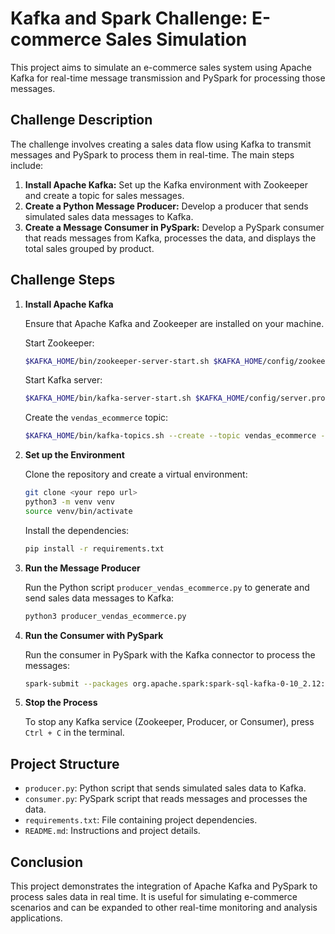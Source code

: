 
# Kafka and Spark Challenge: E-commerce Sales Simulation

This project aims to simulate an e-commerce sales system using Apache Kafka for real-time message transmission and PySpark for processing those messages.

## Challenge Description

The challenge involves creating a sales data flow using Kafka to transmit messages and PySpark to process them in real-time. The main steps include:

1. **Install Apache Kafka:** Set up the Kafka environment with Zookeeper and create a topic for sales messages.
2. **Create a Python Message Producer:** Develop a producer that sends simulated sales data messages to Kafka.
3. **Create a Message Consumer in PySpark:** Develop a PySpark consumer that reads messages from Kafka, processes the data, and displays the total sales grouped by product.

## Challenge Steps

1. **Install Apache Kafka**

   Ensure that Apache Kafka and Zookeeper are installed on your machine.

   Start Zookeeper:

   ```bash
   $KAFKA_HOME/bin/zookeeper-server-start.sh $KAFKA_HOME/config/zookeeper.properties
   ```

   Start Kafka server:

   ```bash
   $KAFKA_HOME/bin/kafka-server-start.sh $KAFKA_HOME/config/server.properties
   ```

   Create the `vendas_ecommerce` topic:

   ```bash
   $KAFKA_HOME/bin/kafka-topics.sh --create --topic vendas_ecommerce --bootstrap-server localhost:9092 --partitions 1 --replication-factor 1
   ```

2. **Set up the Environment**

   Clone the repository and create a virtual environment:

   ```bash
   git clone <your repo url>
   python3 -m venv venv
   source venv/bin/activate
   ```

   Install the dependencies:

   ```bash
   pip install -r requirements.txt
   ```

3. **Run the Message Producer**

   Run the Python script `producer_vendas_ecommerce.py` to generate and send sales data messages to Kafka:

   ```bash
   python3 producer_vendas_ecommerce.py
   ```

4. **Run the Consumer with PySpark**

   Run the consumer in PySpark with the Kafka connector to process the messages:

   ```bash
   spark-submit --packages org.apache.spark:spark-sql-kafka-0-10_2.12:3.5.0 consumer_pyspark_ecommerce.py
   ```

5. **Stop the Process**

   To stop any Kafka service (Zookeeper, Producer, or Consumer), press `Ctrl + C` in the terminal.

## Project Structure

- `producer.py`: Python script that sends simulated sales data to Kafka.
- `consumer.py`: PySpark script that reads messages and processes the data.
- `requirements.txt`: File containing project dependencies.
- `README.md`: Instructions and project details.

## Conclusion

This project demonstrates the integration of Apache Kafka and PySpark to process sales data in real time. It is useful for simulating e-commerce scenarios and can be expanded to other real-time monitoring and analysis applications.


